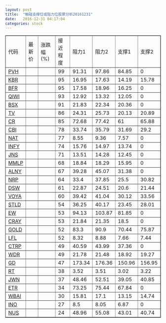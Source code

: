 ```yaml
---
layout: post
title:  "触碰支撑位或阻力位股票分析20161231"
date:   2016-12-31 04:17:04
categories: stock
---
```

<script type="text/javascript">
var stockList = []
stockList.push('gb_pvh');
stockList.push('gb_kbr');
stockList.push('gb_bfr');
stockList.push('gb_qiwi');
stockList.push('gb_bsx');
stockList.push('gb_tv');
stockList.push('gb_cr');
stockList.push('gb_cbi');
stockList.push('gb_nat');
stockList.push('gb_infy');
stockList.push('gb_jns');
stockList.push('gb_mmlp');
stockList.push('gb_alny');
stockList.push('gb_nrp');
stockList.push('gb_dsw');
stockList.push('gb_voya');
stockList.push('gb_stld');
stockList.push('gb_ew');
stockList.push('gb_cray');
stockList.push('gb_gold');
stockList.push('gb_lfl');
stockList.push('gb_ctrp');
stockList.push('gb_wdr');
stockList.push('gb_gd');
stockList.push('gb_rt');
stockList.push('gb_jwn');
stockList.push('gb_etr');
stockList.push('gb_wbai');
stockList.push('gb_ino');
stockList.push('gb_nus');
</script>
<table border="1">
 <tr>
 <td>代码</td>
 <td>最新价</td>
 <td>涨跌幅(%)</td>
 <td>接近程度</td>
 <td>阻力1</td>
 <td>阻力2</td>
 <td>支撑1</td>
 <td>支撑2</td>
</tr>
  <tr id="pvh" class="red">
  <td><a href="http://stock.finance.sina.com.cn/usstock/quotes/PVH.html" target="_blank">PVH</a></td><td></td><td></td><td>99</td><td>91.31</td><td>97.86</td><td>84.85</td><td>0</td></tr>
  <tr id="kbr" class="red">
  <td><a href="http://stock.finance.sina.com.cn/usstock/quotes/KBR.html" target="_blank">KBR</a></td><td></td><td></td><td>95</td><td>16.95</td><td>17.63</td><td>14.19</td><td>15.78</td></tr>
  <tr id="bfr" class="red">
  <td><a href="http://stock.finance.sina.com.cn/usstock/quotes/BFR.html" target="_blank">BFR</a></td><td></td><td></td><td>95</td><td>17.58</td><td>18.96</td><td>16.25</td><td>0</td></tr>
  <tr id="qiwi" class="red">
  <td><a href="http://stock.finance.sina.com.cn/usstock/quotes/QIWI.html" target="_blank">QIWI</a></td><td></td><td></td><td>93</td><td>12.92</td><td>13.32</td><td>12.05</td><td>0</td></tr>
  <tr id="bsx" class="red">
  <td><a href="http://stock.finance.sina.com.cn/usstock/quotes/BSX.html" target="_blank">BSX</a></td><td></td><td></td><td>91</td><td>21.83</td><td>22.34</td><td>20.36</td><td>0</td></tr>
  <tr id="tv" class="green">
  <td><a href="http://stock.finance.sina.com.cn/usstock/quotes/TV.html" target="_blank">TV</a></td><td></td><td></td><td>86</td><td>24.31</td><td>25.73</td><td>20.13</td><td>20.89</td></tr>
  <tr id="cr" class="red">
  <td><a href="http://stock.finance.sina.com.cn/usstock/quotes/CR.html" target="_blank">CR</a></td><td></td><td></td><td>85</td><td>72.68</td><td>77.42</td><td>61</td><td>65.88</td></tr>
  <tr id="cbi" class="green">
  <td><a href="http://stock.finance.sina.com.cn/usstock/quotes/CBI.html" target="_blank">CBI</a></td><td></td><td></td><td>78</td><td>33.74</td><td>35.79</td><td>31.69</td><td>29.2</td></tr>
  <tr id="nat" class="red">
  <td><a href="http://stock.finance.sina.com.cn/usstock/quotes/NAT.html" target="_blank">NAT</a></td><td></td><td></td><td>77</td><td>8.55</td><td>9.36</td><td>7.57</td><td>0</td></tr>
  <tr id="infy" class="red">
  <td><a href="http://stock.finance.sina.com.cn/usstock/quotes/INFY.html" target="_blank">INFY</a></td><td></td><td></td><td>74</td><td>15.76</td><td>14.97</td><td>13.74</td><td>0</td></tr>
  <tr id="jns" class="red">
  <td><a href="http://stock.finance.sina.com.cn/usstock/quotes/JNS.html" target="_blank">JNS</a></td><td></td><td></td><td>71</td><td>13.51</td><td>14.28</td><td>12.45</td><td>0</td></tr>
  <tr id="mmlp" class="green">
  <td><a href="http://stock.finance.sina.com.cn/usstock/quotes/MMLP.html" target="_blank">MMLP</a></td><td></td><td></td><td>68</td><td>18.84</td><td>18.29</td><td>15.95</td><td>0</td></tr>
  <tr id="alny" class="red">
  <td><a href="http://stock.finance.sina.com.cn/usstock/quotes/ALNY.html" target="_blank">ALNY</a></td><td></td><td></td><td>67</td><td>39.28</td><td>45.07</td><td>31.38</td><td>0</td></tr>
  <tr id="nrp" class="red">
  <td><a href="http://stock.finance.sina.com.cn/usstock/quotes/NRP.html" target="_blank">NRP</a></td><td></td><td></td><td>64</td><td>33.4</td><td>37.85</td><td>25.5</td><td>30.82</td></tr>
  <tr id="dsw" class="red">
  <td><a href="http://stock.finance.sina.com.cn/usstock/quotes/DSW.html" target="_blank">DSW</a></td><td></td><td></td><td>61</td><td>22.87</td><td>24.51</td><td>20.6</td><td>21.44</td></tr>
  <tr id="voya" class="red">
  <td><a href="http://stock.finance.sina.com.cn/usstock/quotes/VOYA.html" target="_blank">VOYA</a></td><td></td><td></td><td>60</td><td>39.42</td><td>41.04</td><td>30.12</td><td>33.56</td></tr>
  <tr id="stld" class="red">
  <td><a href="http://stock.finance.sina.com.cn/usstock/quotes/STLD.html" target="_blank">STLD</a></td><td></td><td></td><td>54</td><td>36.25</td><td>40.17</td><td>23.45</td><td>28.01</td></tr>
  <tr id="ew" class="red">
  <td><a href="http://stock.finance.sina.com.cn/usstock/quotes/EW.html" target="_blank">EW</a></td><td></td><td></td><td>53</td><td>94.13</td><td>103.87</td><td>81.85</td><td>0</td></tr>
  <tr id="cray" class="red">
  <td><a href="http://stock.finance.sina.com.cn/usstock/quotes/CRAY.html" target="_blank">CRAY</a></td><td></td><td></td><td>53</td><td>21.84</td><td>21.35</td><td>18.5</td><td>0</td></tr>
  <tr id="gold" class="green">
  <td><a href="http://stock.finance.sina.com.cn/usstock/quotes/GOLD.html" target="_blank">GOLD</a></td><td></td><td></td><td>52</td><td>83.3</td><td>90.9</td><td>70.44</td><td>75.87</td></tr>
  <tr id="lfl" class="red">
  <td><a href="http://stock.finance.sina.com.cn/usstock/quotes/LFL.html" target="_blank">LFL</a></td><td></td><td></td><td>52</td><td>8.32</td><td>8.88</td><td>7.66</td><td>7.44</td></tr>
  <tr id="ctrp" class="red">
  <td><a href="http://stock.finance.sina.com.cn/usstock/quotes/CTRP.html" target="_blank">CTRP</a></td><td></td><td></td><td>49</td><td>40.59</td><td>43.99</td><td>37.36</td><td>0</td></tr>
  <tr id="wdr" class="green">
  <td><a href="http://stock.finance.sina.com.cn/usstock/quotes/WDR.html" target="_blank">WDR</a></td><td></td><td></td><td>49</td><td>21.78</td><td>21.48</td><td>18.92</td><td>19.27</td></tr>
  <tr id="gd" class="red">
  <td><a href="http://stock.finance.sina.com.cn/usstock/quotes/GD.html" target="_blank">GD</a></td><td></td><td></td><td>47</td><td>173.34</td><td>176.36</td><td>150.96</td><td>156.95</td></tr>
  <tr id="rt" class="green">
  <td><a href="http://stock.finance.sina.com.cn/usstock/quotes/RT.html" target="_blank">RT</a></td><td></td><td></td><td>38</td><td>3.52</td><td>3.51</td><td>3.02</td><td>3.22</td></tr>
  <tr id="jwn" class="red">
  <td><a href="http://stock.finance.sina.com.cn/usstock/quotes/JWN.html" target="_blank">JWN</a></td><td></td><td></td><td>37</td><td>48.46</td><td>52.51</td><td>39.05</td><td>40.85</td></tr>
  <tr id="etr" class="green">
  <td><a href="http://stock.finance.sina.com.cn/usstock/quotes/ETR.html" target="_blank">ETR</a></td><td></td><td></td><td>34</td><td>73.25</td><td>75.44</td><td>67.84</td><td>0</td></tr>
  <tr id="wbai" class="red">
  <td><a href="http://stock.finance.sina.com.cn/usstock/quotes/WBAI.html" target="_blank">WBAI</a></td><td></td><td></td><td>30</td><td>15.81</td><td>17.1</td><td>13.15</td><td>14.74</td></tr>
  <tr id="ino" class="green">
  <td><a href="http://stock.finance.sina.com.cn/usstock/quotes/INO.html" target="_blank">INO</a></td><td></td><td></td><td>27</td><td>8.5</td><td>8.05</td><td>6.87</td><td>0</td></tr>
  <tr id="nus" class="red">
  <td><a href="http://stock.finance.sina.com.cn/usstock/quotes/NUS.html" target="_blank">NUS</a></td><td></td><td></td><td>24</td><td>48.96</td><td>55.08</td><td>43.01</td><td>40.74</td></tr>
</table>
